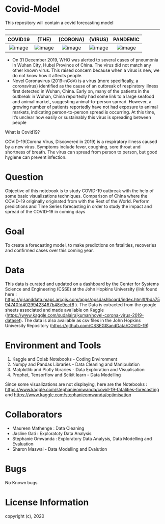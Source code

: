 # Covid-Model
This repository will contain a covid forecasting model
*************************************************************************************************************************
| COVID19                    | (THE)               | (CORONA)             |(VIRUS)            | PANDEMIC            |             
:---------------------------:|:------------------------:|:----------------:|:------------------:|:-------------------:
|![image](https://user-images.githubusercontent.com/56550310/80416697-3d8ca980-88dd-11ea-8b62-28bbc200c78d.png)|![image](https://user-images.githubusercontent.com/56550310/80416650-277ee900-88dd-11ea-8399-f4c656fc865a.png)|![image](https://user-images.githubusercontent.com/56550310/80417017-bd1a7880-88dd-11ea-88ef-f4e15c9c5eef.png)|![image](https://user-images.githubusercontent.com/56550310/80417067-d6bbc000-88dd-11ea-871a-667b7433e732.png)|![image](https://user-images.githubusercontent.com/56550310/80417135-efc47100-88dd-11ea-957e-29137b66ffaf.png)|

- On 31 December 2019, WHO was alerted to several cases of pneumonia in Wuhan City, Hubei Province of China. The virus did not match any other known virus. This raised concern because when a virus is new, we do not know how it affects people.
- Novel Coronavirus (2019-nCoV) is a virus (more specifically, a coronavirus) identified as the cause of an outbreak of respiratory illness first detected in Wuhan, China. Early on, many of the patients in the outbreak in Wuhan, China reportedly had some link to a large seafood and animal market, suggesting animal-to-person spread. However, a growing number of patients reportedly have not had exposure to animal markets, indicating person-to-person spread is occurring. At this time, it’s unclear how easily or sustainably this virus is spreading between people

What is Covid19?

COVID-19(Corona Virus, Discovered in 2019) is a respiratory illness caused by a new virus. Symptoms include fever, coughing, sore throat and shortness of breath. The virus can spread from person to person, but good hygiene can prevent infection.

# Question

Objective of this notebook is to study COVID-19 outbreak with the help of some basic visualizations techniques. Comparison of China where the COVID-19 originally originated from with the Rest of the World. Perform predictions and Time Series forecasting in order to study the impact and spread of the COVID-19 in coming days

# Goal
To create a forecasting model, to make predictions on fatalities, recoveries and confirmed cases over this coming year.

# Data 
This data is curated and updated on a dashboard by the Center for Systems Science and Engineering (CSSE) at the John Hopkins University (link found here : https://gisanddata.maps.arcgis.com/apps/opsdashboard/index.html#/bda7594740fd40299423467b48e9ecf6 ). The Data is extracted from the google sheets associated and made available on Kaggle (https://www.kaggle.com/sudalairajkumar/novel-corona-virus-2019-dataset). The data is also available as csv files in the John Hopkins University Repository (https://github.com/CSSEGISandData/COVID-19)

# Environment and Tools
1. Kaggle and Colab Notebooks - Coding Environment
2. Numpy and Pandas Libraries - Data Cleaning and Manipulation
3. Matplotlib and Plotly libraries - Data Exploration and Visualisation
4. Prophet, Tensorflow and Scikit learn - Data Modelling

Since some visualizations are not displaying, here are the Notebooks : https://www.kaggle.com/stephanieomwanda/covid-19-fatalities-forecasting and https://www.kaggle.com/stephanieomwanda/optimisation

# Collaborators
- Maureen Mathenge : Data Cleaning
- Jasline Gati : Exploratoty Data Analysis
- Stephanie Omwanda : Exploratory Data Analysis, Data Modelling and Evaluation
- Sharon Maswai - Data Modelling and Evalution

# Bugs
No Known bugs

# License Information
copyright (c), 2020

